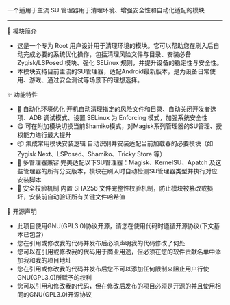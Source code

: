 
一个适用于主流 SU 管理器用于清理环境、增强安全性和自动化适配的模块

---

🌟 模块简介
- 这是一个专为 Root 用户设计用于清理环境的模块。它可以帮助您在刷入后自动完成必要的系统优化操作，包括清理风险文件与目录、安装必备 Zygisk/LSPosed 模块、强化 SELinux 规则，并提升设备的稳定性与安全性。
- 本模块支持目前主流的SU管理器，适配Android最新版本，是为设备日常使用、游戏、通过安全测试等场景下的理想选择。

✨ 功能特性
- 🔧 自动化环境优化 开机自动清理指定的风险文件和目录、自动关闭开发者选项、ADB 调试模式、设置 SELinux 为 Enforcing 模式，加强系统安全性
- 😋 可在附加模块切换当前Shamiko模式，对Magisk系列管理器的SU管理、授权能力进行最大提升
- 📦 集成常用模块安装逻辑 自动识别并安装适配当前加载器的必要模块（如 Zygisk Next、LSPosed、Shamiko、Tricky Store 等）
- 🔄 多管理器兼容 完美适配以下SU管理器：Magisk、KernelSU、Apatch 及这些管理器的所有分支版本，模块在刷入时自动检测SU管理器类型并执行对应安装脚本
- 🧼 安全校验机制 内置 SHA256 文件完整性校验机制，防止模块被篡改或损坏，安装前自动验证所有关键文件哈希值

📜 开源声明 
- 此项目使用GNU(GPL3.0)协议开源，请您在使用代码时遵循开源协议(下文基本已包含)
- 您在引用或修改我的代码并发布后必须声明我的代码修改了何处
- 您可以在引用或修改我的代码用于商业用途，但必须在您的软件贡献名单中添加我和我的项目地址
- 您在引用或修改我的代码并发布后您不可以添加任何限制来阻止用户行使GNU(GPL3.0)所赋予的权利
- 您可以引用和修改我的代码，但在修改后发布的项目必须是开源的并且使用相同的GNU(GPL3.0)开源协议
